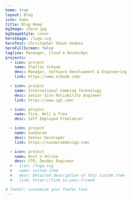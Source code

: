 ```yaml
---
home: true
layout: Blog
icon: home
title: Blog Home
bgImage: /hero.jpg
bgImageStyle: cover
heroImage: /logo.svg
heroText: Christopher Shaun Godwin
heroFullScreen: false
tagline: Mananger, Cloud & DevSecOps
projects:
  - icon: project
    name: Charles Schwab
    desc: Manager, Software Development & Engineering
    link: https://www.schwab.com/

  - icon: project
    name: International Gameing Technology
    desc: Senior Site Reliability Engineer
    link: https://www.igt.com/

  - icon: project
    name: Fire, Well & Tree
    desc: Self Employed Freelancer

  - icon: project
    name: Sundaram
    desc: Senior Developer
    link: https://sundaramdesign.com/

  - icon: project
    name: Host U Online
    desc: CTO, DevOps Engineer
  # - icon: /logo.svg
  #   name: custom item
  #   desc: Detailed description of this custom item
  #   link: https://link.to.your.friend

# footer: customize your footer text
---
```


